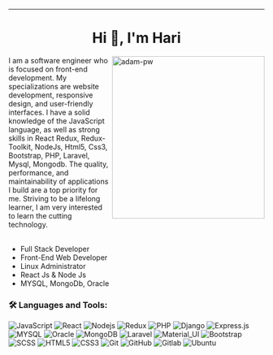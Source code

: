 ****
<h1 align="center">Hi 👋, I'm Hari</h1>
<!-- <img src="https://raw.githubusercontent.com/matfantinel/matfantinel/master/waves.svg" width="100%" height="20"> -->

<p><img width="300" height="320" align="right" src="https://github.com/Adam-pw/Adam-pw/blob/main/animation_500_kxa883sd.gif" alt="adam-pw" /></p>
I am a software engineer who is focused on front-end development. My specializations are website development, responsive design, and user-friendly interfaces. I have a solid knowledge of the JavaScript language, as well as strong skills in React Redux, Redux-Toolkit, NodeJs, Html5, Css3, Bootstrap, PHP, Laravel, Mysql, Mongodb. The quality, performance, and maintainability of applications I build are a top priority for me. Striving to be a lifelong learner, I am very interested to learn the cutting technology.
<br/>
<br/>
<ul>
<li>Full Stack Developer</li>
<li>Front-End Web Developer</li>
<li>Linux Administrator</li>
<li>React Js & Node Js</li>
<li>MYSQL, MongoDb, Oracle</li>
</ul>



### 🛠️ Languages and Tools:

![JavaScript](https://img.shields.io/badge/-JavaScript-black?style=flat-square&logo=javascript)
![React](https://img.shields.io/badge/-React-black?style=flat-square&logo=react)
![Nodejs](https://img.shields.io/badge/-Nodejs-black?style=flat-square&logo=Node.js)
![Redux](https://img.shields.io/badge/-Redux-black?style=flat-square&logo=Redux)
![PHP](https://img.shields.io/badge/-Php-black?style=flat-square&logo=php)
![Django](https://img.shields.io/badge/-Django-black?style=flat-square&logo=Django)
![Express.js](https://img.shields.io/badge/-Express-black?style=flat-square&logo=expressjs)
![MYSQL](https://img.shields.io/badge/-MYSQL-black?style=flat-square&logo=MYSQL)
![Oracle](https://img.shields.io/badge/-Oracle-black?style=flat-square&logo=oracle)
![MongoDB](https://img.shields.io/badge/-MongoDB-black?style=flat-square&logo=mongodb)
![Laravel](https://img.shields.io/badge/-Laravel-black?style=flat-square&logo=Laravel)
![Material_UI](https://img.shields.io/badge/-Material_UI-black?style=flat-square&logo=material-ui)
![Bootstrap](https://img.shields.io/badge/-Bootstrap-black?style=flat-square&logo=bootstrap)
![SCSS](https://img.shields.io/badge/-SCSS-black?style=flat-square&logo=SASS)
![HTML5](https://img.shields.io/badge/-HTML5-black?style=flat-square&logo=html5&logoColor=white)
![CSS3](https://img.shields.io/badge/-CSS3-black?style=flat-square&logo=css3)
![Git](https://img.shields.io/badge/-Git-black?style=flat-square&logo=git)
![GitHub](https://img.shields.io/badge/-GitHub-black?style=flat-square&logo=github)
![Gitlab](https://img.shields.io/badge/-Gitlab-black?style=flat-square&logo=gitlab)
![Ubuntu](https://img.shields.io/badge/-Centos-black?style=flat-square&logo=centos)

